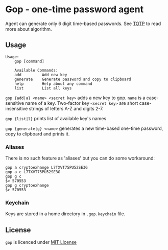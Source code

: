 # Gop - one-time password agent
Agent can generate only 6 digit time-based passwords.
See [TOTP](https://en.wikipedia.org/wiki/Time-based_one-time_password) to read more about algorithm.

## Usage

    Usage:
        gop [command]
        
        Available Commands:
        add         Add new key
        generate    Generate password and copy to clipboard
        help        Help about any command
        list        List all keys

`gop {add|a} <name> <secret key>` adds a new key to gop.
`name` is a case-sensitive name of a key. 
Two-factor key `<secret key>` are short case-insensitive strings of letters A-Z and
digits 2-7.

`gop {list|l}` prints list of available key's names

`gop {generate|g} <name>` generates a new time-based one-time password,
copy to clipboard and prints it.

### Aliases

There is no such feature as 'aliases' but you can do some workaround:

    gop a cryptoexhange L7TXVT75PU52SE3G
    gop a c L7TXVT75PU52SE3G
    gop g c
    $> 570553
    gop g cryptoexhange
    $> 570553

### Keychain
Keys are stored in a home directory in `.gop.keychain` file.

## License
`gop` is licenced under [MIT License](./LICENSE) 
